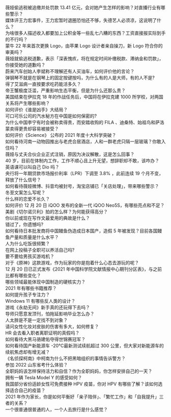 薇娅偷逃税被追缴并处罚款 13.41 亿元，会对她产生怎样的影响？对直播行业有哪些警示？  
媒体评王力宏事件，王力宏暂时退圈恐怕还不够，失德艺人必须凉，这说明了什么？  
为啥很多人描述收入都要加上公积金等一些乱七八糟的东西？工资直接报实际到手的不行吗？  
蒙牛 22 年来首次更换 Logo，由苹果 Logo 设计者亲自操刀，新 Logo 符合你的审美吗？  
薇娅就偷逃税道歉，表示「深表愧疚，将在规定时间补缴税款、滞纳金和罚款」，你接受她的道歉吗？  
蔚来汽车创始人李斌称不理解还有人买油车，如何评价他的言论？  
弹钢琴不就是在钢琴上的固定按键按吗，为什么有的人是大师，有的人不是?  
得了艾滋病一直按要求吃药能活多久？  
帝王蟹极度泛滥，严重影响生态平衡，但是为什么还那么贵？  
美国结束在伊拉克 18 年的作战任务后，中国将在伊拉克建 1000 所学校，对两国关系将产生哪些影响？  
如何评价《谁是凶手》大结局？  
可口可乐公司的汽水秘方在中国是如何保密的?  
为什么中国李宁有时会被称卖得贵，而安踏收购的 FILA 、迪桑特、始祖鸟和萨洛蒙卖得更贵却容易被接受？  
如何评价《Science》 公布的 2021 年度十大科学突破？  
如何看待河南一动物园推出与老虎合居酒店，人和一群老虎只隔一层玻璃？你敢入住吗？  
薇娅与丈夫合伙企业正式注销，原因为决议解散，这是怎么回事？  
40 岁，目前在体制内工作，工作不顺心且上升无望，想辞职却不敢，该咋办？  
英语课可以叫自己 Dio 吗？  
央行将一年期贷款市场报价利率（LPR）下调至 3.8% ，此前连续 19 个月不变，释放了什么信号？  
如何看待薇娅微博、抖音均被封号，淘宝店铺已「关店处理」，带来哪些警示？  
冬至文案怎么写呢？  
什么样的恋爱不长久？  
如何评价 12 月 20 日 iQOO 发布的全新一代 iQOO Neo5S，有哪些亮点和不足？  
美剧《切尔诺贝利》拍的怎么样？为何能获得高分？  
你以前或现在写作文最爱用的典故是什么？  
错过了，你遗憾吗?  
如何看待日本批发商将中国鳗鱼伪造成日本国产，造假 5 年被发现？目前各国鳗鱼产量和质量是什么水平？  
人为什么吃饭很频繁？  
在网上投稿子全职可以养活自己吗?  
要不要给男孩买游戏机？  
对于《原神》这款游戏，作为玩家的你是抱着什么心态去游玩的呢？  
12 月 20 日已正式发布《2021 年中国科学院文献情报中心期刊分区表》，与之前比都有哪些变化？  
哪些领域最能体现中国制造的硬核实力？  
2021 年有哪些书籍推荐？  
如何提升孩子专注力？  
Windows 11 有哪些反人类的设计？  
游戏《永劫无间》新手真的还玩得下去吗？  
导师只愿意发顶刊，怕拖延影响毕业怎么办？  
人太胖是不是一定找不到对象？  
请问女性化妆对皮肤的伤害有多大，如何修复？  
HR 会去看入职者离职证明的真假吗？  
如何看待大黑马骆建佑夺得世锦赛冠军？  
如何看待国产新能源车 -20℃最新测试续航超过 300 公里，但大家对新能源车的续航焦虑却有增无减？  
《名侦探柯南》中柯南为什么不把黑暗组织的事情告诉警方？  
参加 2022 山东省考什么体验？  
全职妈妈该怎样保持活力和自信？作为全职妈妈，你怎样安排自己的一天？  
拥有一辆 Tesla Model Y 的感受如何？  
我国部分省份适龄女性可免费接种 HPV 疫苗，你对 HPV 有哪些了解？该如何选择适合自己的疫苗？  
2021 年作为家长，你是如何平衡好「亲子陪伴」、「繁忙工作」和「自我提升」三者的关系？  
一个很普通很普通的人，一个人去旅行是什么感觉？  

